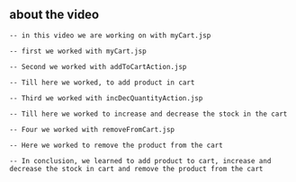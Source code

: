 ## about the video 

    -- in this video we are working on with myCart.jsp

    -- first we worked with myCart.jsp 

    -- Second we worked with addToCartAction.jsp

    -- Till here we worked, to add product in cart

    -- Third we worked with incDecQuantityAction.jsp

    -- Till here we worked to increase and decrease the stock in the cart

    -- Four we worked with removeFromCart.jsp

    -- Here we worked to remove the product from the cart

    -- In conclusion, we learned to add product to cart, increase and decrease the stock in cart and remove the product from the cart
    
